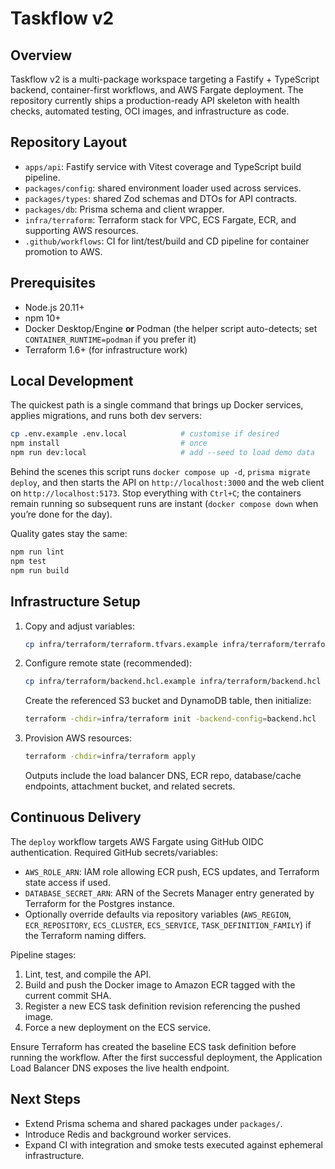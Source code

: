 # Taskflow v2

## Overview
Taskflow v2 is a multi-package workspace targeting a Fastify + TypeScript backend, container-first workflows, and AWS Fargate deployment. The repository currently ships a production-ready API skeleton with health checks, automated testing, OCI images, and infrastructure as code.

## Repository Layout
- `apps/api`: Fastify service with Vitest coverage and TypeScript build pipeline.
- `packages/config`: shared environment loader used across services.
- `packages/types`: shared Zod schemas and DTOs for API contracts.
- `packages/db`: Prisma schema and client wrapper.
- `infra/terraform`: Terraform stack for VPC, ECS Fargate, ECR, and supporting AWS resources.
- `.github/workflows`: CI for lint/test/build and CD pipeline for container promotion to AWS.

## Prerequisites
- Node.js 20.11+
- npm 10+
- Docker Desktop/Engine **or** Podman (the helper script auto-detects; set `CONTAINER_RUNTIME=podman` if you prefer it)
- Terraform 1.6+ (for infrastructure work)

## Local Development
The quickest path is a single command that brings up Docker services, applies migrations, and runs both dev servers:

```bash
cp .env.example .env.local            # customise if desired
npm install                           # once
npm run dev:local                     # add --seed to load demo data
```

Behind the scenes this script runs `docker compose up -d`, `prisma migrate deploy`, and then starts the API on `http://localhost:3000` and the web client on `http://localhost:5173`. Stop everything with `Ctrl+C`; the containers remain running so subsequent runs are instant (`docker compose down` when you’re done for the day).

Quality gates stay the same:
```bash
npm run lint
npm test
npm run build
```

## Infrastructure Setup
1. Copy and adjust variables:
   ```bash
   cp infra/terraform/terraform.tfvars.example infra/terraform/terraform.tfvars
   ```
2. Configure remote state (recommended):
   ```bash
   cp infra/terraform/backend.hcl.example infra/terraform/backend.hcl
   ```
   Create the referenced S3 bucket and DynamoDB table, then initialize:
   ```bash
   terraform -chdir=infra/terraform init -backend-config=backend.hcl
   ```
3. Provision AWS resources:
   ```bash
   terraform -chdir=infra/terraform apply
   ```
   Outputs include the load balancer DNS, ECR repo, database/cache endpoints, attachment bucket, and related secrets.

## Continuous Delivery
The `deploy` workflow targets AWS Fargate using GitHub OIDC authentication. Required GitHub secrets/variables:
- `AWS_ROLE_ARN`: IAM role allowing ECR push, ECS updates, and Terraform state access if used.
- `DATABASE_SECRET_ARN`: ARN of the Secrets Manager entry generated by Terraform for the Postgres instance.
- Optionally override defaults via repository variables (`AWS_REGION`, `ECR_REPOSITORY`, `ECS_CLUSTER`, `ECS_SERVICE`, `TASK_DEFINITION_FAMILY`) if the Terraform naming differs.

Pipeline stages:
1. Lint, test, and compile the API.
2. Build and push the Docker image to Amazon ECR tagged with the current commit SHA.
3. Register a new ECS task definition revision referencing the pushed image.
4. Force a new deployment on the ECS service.

Ensure Terraform has created the baseline ECS task definition before running the workflow. After the first successful deployment, the Application Load Balancer DNS exposes the live health endpoint.

## Next Steps
- Extend Prisma schema and shared packages under `packages/`.
- Introduce Redis and background worker services.
- Expand CI with integration and smoke tests executed against ephemeral infrastructure.
